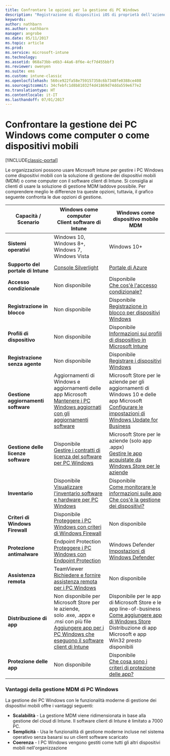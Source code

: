 ```yaml
---
title: Confrontare le opzioni per la gestione di PC Windows
description: "Registrazione di dispositivi iOS di proprietà dell'azienda usando il programma di registrazione dispositivi di Apple o Apple Configurator"
keywords: 
author: nathbarn
ms.author: nathbarn
manager: angrobe
ms.date: 05/11/2017
ms.topic: article
ms.prod: 
ms.service: microsoft-intune
ms.technology: 
ms.assetid: 068a73bb-e6b3-44a6-8f6e-4cf7d455bbf3
ms.reviewer: owenyen
ms.suite: ems
ms.custom: intune-classic
ms.openlocfilehash: 560ce922fa58e759157358c6b7348fe0388ce408
ms.sourcegitcommit: 34cfebfc1d8b81032f4d41869d74dda559e677e2
ms.translationtype: HT
ms.contentlocale: it-IT
ms.lasthandoff: 07/01/2017
---
```

# <a name="compare-managing-windows-pcs-as-computers-or-mobile-devices"></a>Confrontare la gestione dei PC Windows come computer o come dispositivi mobili

[!INCLUDE[classic-portal](../includes/classic-portal.md)]

Le organizzazioni possono usare Microsoft Intune per gestire i PC Windows come dispositivi mobili con la soluzione di gestione dei dispositivi mobili (MDM) o come computer con il software client di Intune.  Si consiglia ai clienti di usare la soluzione di gestione MDM laddove possibile. Per comprendere meglio le differenze tra queste opzioni, tuttavia, il grafico seguente confronta le due opzioni di gestione.

|**Capacità / Scenario** |**Windows come computer**<br>Client software di Intune | **Windows come dispositivo mobile**<br>MDM |
|--------------|-------------------------------|-------------------------------|
|**Sistemi operativi** |Windows 10, Windows 8+, Windows 7, Windows Vista | Windows 10+ |
|**Supporto del portale di Intune** |[Console Silverlight](https://manage.microsoft.com)|[Portale di Azure](https://portal.azure.com) |
|**Accesso condizionale**|Non disponibile|Disponibile <br>[Che cos'è l'accesso condizionale?](https://docs.microsoft.com/intune-azure/conditional-access/what-is-conditional-access)|
|**Registrazione in blocco**|Non disponibile|Disponibile <br>[Registrazione in blocco per dispositivi Windows](https://docs.microsoft.com/intune-azure/enroll-devices/bulk-enroll-windows)|
|**Profili di dispositivo**|Non disponibile|Disponibile <br>[Informazioni sui profili di dispositivo in Microsoft Intune](https://docs.microsoft.com/intune-azure/configure-devices/what-are-device-profiles)|
|**Registrazione senza agente**|Non disponibile |Disponibile<br>[Registrare i dispositivi Windows](https://docs.microsoft.com/intune-azure/enroll-devices/enroll-windows-devices)|
|**Gestione aggiornamenti software**| Aggiornamenti di Windows e aggiornamenti delle app Microsoft<br>[Mantenere i PC Windows aggiornati con gli aggiornamenti software](https://docs.microsoft.com/intune/deploy-use/keep-windows-pcs-up-to-date-with-software-updates-in-microsoft-intune)|Microsoft Store per le aziende per gli aggiornamenti di Windows 10 e delle app Microsoft<br> [Configurare le impostazioni di Windows Update for Business](https://docs.microsoft.com/intune-azure/configure-devices/how-to-configure-windows-update-for-business) |
|**Gestione delle licenze software**|Disponibile <br>[Gestire i contratti di licenza del software per PC Windows](https://docs.microsoft.com/intune/deploy-use/manage-license-agreements-for-windows-pc-software-in-microsoft-intune)|Microsoft Store per le aziende (solo app .appx)<br>[Gestire le app acquistate da Windows Store per le aziende](https://docs.microsoft.com/intune-azure/manage-apps/wsfb-apps)|
|**Inventario**|Disponibile <br>[Visualizzare l'inventario software e hardware per PC Windows](https://docs.microsoft.com/intune/deploy-use/view-hardware-and-software-inventory-for-windows-pcs-in-microsoft-intune)|Disponibile <br>[Come monitorare le informazioni sulle app](https://docs.microsoft.com/intune/apps-monitor)<br>[Che cos'è la gestione dei dispositivi?](https://docs.microsoft.com/intune/device-management)|
|**Criteri di Windows Firewall**|Disponibile <br>[Proteggere i PC Windows con criteri di Windows Firewall](https://docs.microsoft.com/intune/deploy-use/help-protect-windows-pcs-using-windows-firewall-policies-in-microsoft-intune) |Non disponibile|
|**Protezione antimalware**|Endpoint Protection<br>[Proteggere i PC Windows con Endpoint Protection](https://docs.microsoft.com/intune/deploy-use/help-secure-windows-pcs-with-endpoint-protection-for-microsoft-intune)|Windows Defender<br>[Impostazioni di Windows Defender](https://docs.microsoft.com/intune-azure/configure-devices/custom-for-windows-10#windows-defender-settings)|
|**Assistenza remota** |TeamViewer<br>[Richiedere e fornire assistenza remota per i PC Windows](https://docs.microsoft.com/intune/deploy-use/request-and-provide-remote-assistance-for-windows-pcs-in-microsoft-intune)|Non disponibile |
|**Distribuzione di app** | Non disponibile per Microsoft Store per le aziende,<br>solo .exe, .appx e .msi con più file<br>[Aggiungere app per i PC Windows che eseguono il software client di Intune](https://docs.microsoft.com/intune/deploy-use/add-apps-for-windows-pcs-in-microsoft-intune)|Disponibile per le app di Microsoft Store e le app line-of-business<br>[Come aggiungere app di Windows Store](https://docs.microsoft.com/intune-azure/manage-apps/windows-store-app)<br>Distribuzione di app Microsoft e app Win32 presto disponibili |
|**Protezione delle app**|Non disponibile|Disponibile <br>[Che cosa sono i criteri di protezione delle app?](https://docs.microsoft.com/intune-azure/manage-apps/what-is-app-protection-policy)|


### <a name="advantages-of-mdm-windows-pc-management"></a>Vantaggi della gestione MDM di PC Windows
La gestione dei PC Windows con le funzionalità moderne di gestione dei dispositivi mobili offre i vantaggi seguenti:
- **Scalabilità** - La gestione MDM viene ridimensionata in base alla gestione del cloud di Intune. Il software client di Intune è limitato a 7000 PC.
- **Semplicità** - Usa le funzionalità di gestione moderne incluse nel sistema operativo senza basarsi su un client software scaricato
- **Coerenza** - I PC Windows vengono gestiti come tutti gli altri dispositivi mobili nell'organizzazione
<!-- - **Cloud optimization** - -->
